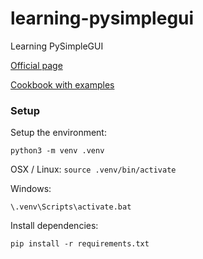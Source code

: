 # learning-pysimplegui
Learning PySimpleGUI

[Official page](https://github.com/PySimpleGUI/PySimpleGUI)


[Cookbook with examples](https://pysimplegui.readthedocs.io/en/latest/cookbook/)

### Setup


Setup the environment:

`python3 -m venv .venv`

OSX / Linux:
`source .venv/bin/activate`

Windows:

`\.venv\Scripts\activate.bat`

Install dependencies:

`pip install -r requirements.txt`
